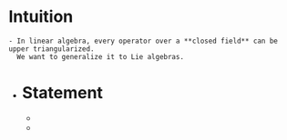# Intuition
	- In linear algebra, every operator over a **closed field** can be upper triangularized.
	  We want to generalize it to Lie algebras.
- # Statement
	-
	-